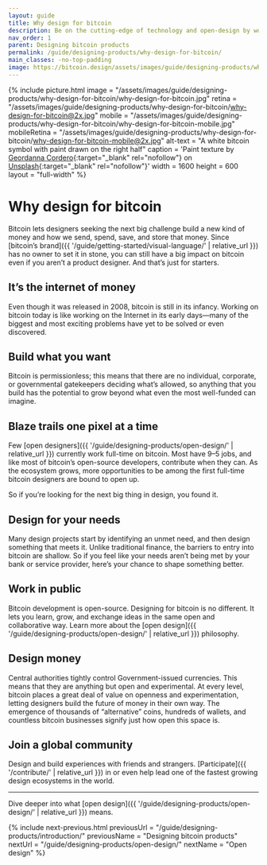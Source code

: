 ```yaml
---
layout: guide
title: Why design for bitcoin
description: Be on the cutting-edge of technology and open-design by working in the bitcoin ecosystem.
nav_order: 1
parent: Designing bitcoin products
permalink: /guide/designing-products/why-design-for-bitcoin/
main_classes: -no-top-padding
image: https://bitcoin.design/assets/images/guide/designing-products/why-design-for-bitcoin/why-design-for-bitcoin-preview.jpg
---
```


<!--

Editor's notes

Frames the role and activity of design in the bitcoin ecosystem, and how
it is unique and interesting compared to other areas of design. This should
strike a good balance between highlighting exciting opportunities and the
reality of contributing.

Illustration sources

- https://www.figma.com/file/qzvCvqhSRx3Jq8aywaSjlr/Bitcoin-Design-Guide-Illustrations-CO?node-id=257%3A3260

-->

{% include picture.html
   image = "/assets/images/guide/designing-products/why-design-for-bitcoin/why-design-for-bitcoin.jpg"
   retina = "/assets/images/guide/designing-products/why-design-for-bitcoin/why-design-for-bitcoin@2x.jpg"
   mobile = "/assets/images/guide/designing-products/why-design-for-bitcoin/why-design-for-bitcoin-mobile.jpg"
   mobileRetina = "/assets/images/guide/designing-products/why-design-for-bitcoin/why-design-for-bitcoin-mobile@2x.jpg"
   alt-text = "A white bitcoin symbol with paint drawn on the right half"
   caption = 'Paint texture by [Geordanna Cordero](https://unsplash.com/@geordannatheartist){:target="_blank" rel="nofollow"} on [Unsplash](https://unsplash.com){:target="_blank" rel="nofollow"}'
   width = 1600
   height = 600
   layout = "full-width"
%}

# Why design for bitcoin

Bitcoin lets designers seeking the next big challenge build a new kind of money and how we send, spend, save, and store that money. Since [bitcoin’s brand]({{ '/guide/getting-started/visual-language/' | relative_url }}) has no owner to set it in stone, you can still have a big impact on bitcoin even if you aren’t a product designer. And that’s just for starters.

## It’s the internet of money

Even though it was released in 2008, bitcoin is still in its infancy. Working on bitcoin today is like working on the Internet in its early days—many of the biggest and most exciting problems have yet to be solved or even discovered.

## Build what you want

Bitcoin is permissionless; this means that there are no individual, corporate, or governmental gatekeepers deciding what’s allowed, so anything that you build has the potential to grow beyond what even the most well-funded can imagine.

## Blaze trails one pixel at a time

Few [open designers]({{ '/guide/designing-products/open-design/' | relative_url }}) currently work full-time on bitcoin. Most have 9–5 jobs, and like most of bitcoin’s open-source developers, contribute when they can. As the ecosystem grows, more opportunities to be among the first full-time bitcoin designers are bound to open up.

So if you’re looking for the next big thing in design, you found it.

## Design for your needs

Many design projects start by identifying an unmet need, and then design something that meets it. Unlike traditional finance, the barriers to entry into bitcoin are shallow. So if you feel like your needs aren’t being met by your bank or service provider, here’s your chance to shape something better.

## Work in public

Bitcoin development is open-source. Designing for bitcoin is no different. It lets you learn, grow, and exchange ideas in the same open and collaborative way. Learn more about the [open design]({{ '/guide/designing-products/open-design/' | relative_url }}) philosophy.

## Design money

Central authorities tightly control Government-issued currencies. This means that they are anything but open and experimental. At every level, bitcoin places a great deal of value on openness and experimentation, letting designers build the future of money in their own way. The emergence of thousands of “alternative” coins, hundreds of wallets, and countless bitcoin businesses signify just how open this space is.

## Join a global community

Design and build experiences with friends and strangers. [Participate]({{ '/contribute/' | relative_url }}) in or even help lead one of the fastest growing design ecosystems in the world.

---

Dive deeper into what [open design]({{ '/guide/designing-products/open-design/' | relative_url }}) means.

{% include next-previous.html
   previousUrl = "/guide/designing-products/introduction/"
   previousName = "Designing bitcoin products"
   nextUrl = "/guide/designing-products/open-design/"
   nextName = "Open design"
%}

